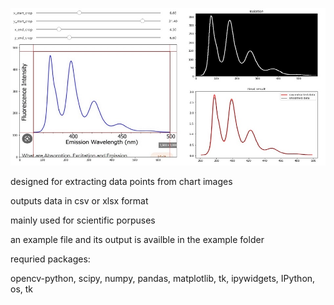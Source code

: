 ![alt text](https://github.com/theXtDev/chart-image-data-extraction/blob/main/preivew.jpg?raw=true)

designed for extracting data points from chart images

outputs data in csv or xlsx format

mainly used for scientific porpuses

an example file and its output is availble in the example folder

requried packages:

opencv-python, scipy, numpy, pandas, matplotlib, tk, ipywidgets, IPython, os, tk 
